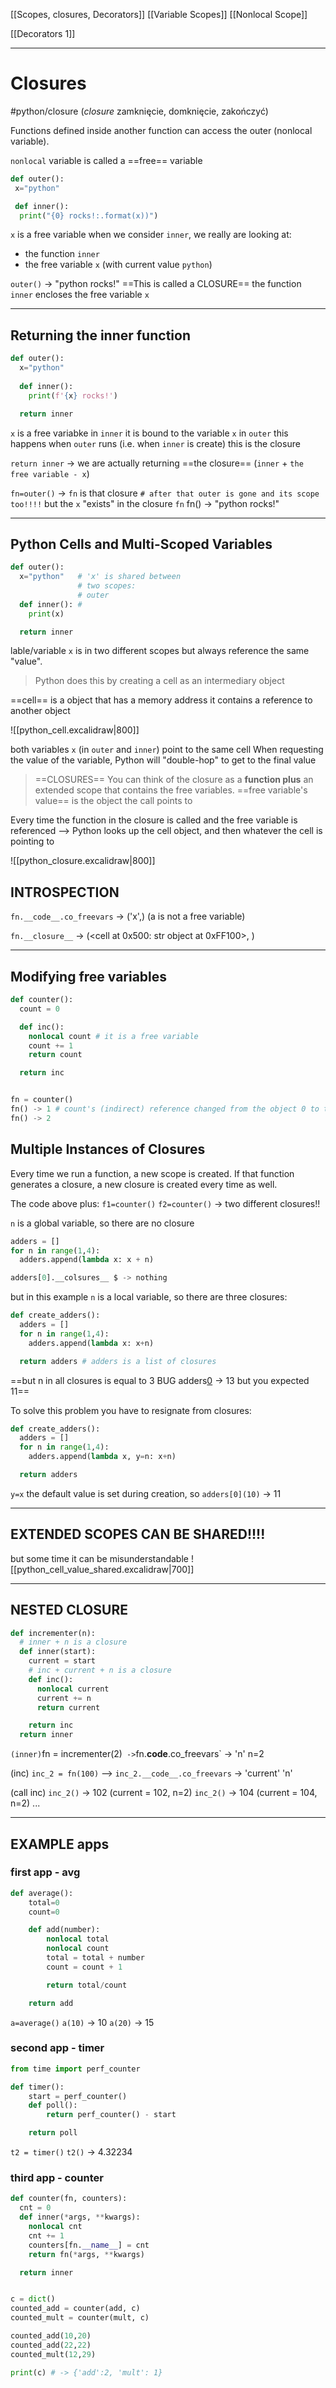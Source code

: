 [[Scopes, closures, Decorators]]
[[Variable Scopes]]
[[Nonlocal Scope]]

[[Decorators 1]]

---

# Closures
#python/closure
(_closure_ zamknięcie, domknięcie, zakończyć)


Functions defined inside another function can access the outer (nonlocal variable).

`nonlocal` variable is called a ==free== variable

```py
def outer():
 x="python"

 def inner():
  print("{0} rocks!:.format(x))")

```
`x` is a free variable
when we consider `inner`, we really are looking at:
- the function `inner`
- the free variable `x` (with current value `python`)

`outer()` -> "python rocks!"  ==This is called a CLOSURE==
the function `inner` encloses the free variable `x`

---

## Returning the inner function
```py
def outer():
  x="python"
  
  def inner():
    print(f'{x} rocks!')

  return inner
```

`x` is a free variabke in `inner`
it is bound to the variable `x` in `outer`
this happens when `outer` runs (i.e. when `inner` is create)
this is the closure

`return inner` -> we are actually returning ==the closure== (`inner` + `the free variable - x`)

`fn=outer()` -> `fn` is that closure
`# after that outer is gone and its scope too!!!!`
but the `x` "exists" in the closure  `fn`
fn() -> "python rocks!"

---

## Python Cells and Multi-Scoped Variables

```py
def outer():    
  x="python"   # 'x' is shared between
               # two scopes:
               # outer
  def inner(): #
    print(x)

  return inner
```
lable/variable `x` is in two different scopes but always reference the same "value".

>Python does this by creating a cell as an intermediary object

==cell==  is a object that has a memory address
	  it contains a reference to another object


![[python_cell.excalidraw|800]]

both variables `x` (in `outer` and `inner`) point to the same cell
When requesting the value of the variable, Python will "double-hop" to get to the final value


>==CLOSURES== 
>You can think of the closure as a __function plus__ an extended scope that contains the free variables.
>==free variable's value== is the object the call points to 


Every time the function in the closure is called and the free variable is referenced --> Python looks up the cell object, and then whatever the cell is pointing to


![[python_closure.excalidraw|800]]

## INTROSPECTION
`fn.__code__.co_freevars` -> ('x',) 
(a is not a free variable)

`fn.__closure__` -> (<cell at 0x500: str object at 0xFF100>, )

---
## Modifying free variables

```py
def counter():
  count = 0

  def inc():
    nonlocal count # it is a free variable
    count += 1
    return count

  return inc


fn = counter()
fn() -> 1 # count's (indirect) reference changed from the object 0 to the object 1
fn() -> 2
```


## Multiple Instances of Closures
Every time we run a function, a new scope is created.
If that function generates a closure, a new closure is created every time as well.

The code above plus:
`f1=counter()` 
`f2=counter()`
-> two different closures!!


`n` is a global variable, so there are no closure
```py
adders = []
for n in range(1,4):
  adders.append(lambda x: x + n)

adders[0].__colsures__ $ -> nothing
```

but in this example `n` is a local variable, so there are three closures:
```py
def create_adders():
  adders = []
  for n in range(1,4):
    adders.append(lambda x: x+n)

  return adders # adders is a list of closures
```
==but n in all closures is equal to 3 BUG
adders[0](10) -> 13 but you expected 11==

To solve this problem you have to resignate from closures:
```py
def create_adders():
  adders = []
  for n in range(1,4):
    adders.append(lambda x, y=n: x+n)

  return adders

```
`y=x` the default value is set during creation, so `adders[0](10)` -> 11


---

## EXTENDED SCOPES CAN BE SHARED!!!!
but some time it can be misunderstandable
![[python_cell_value_shared.excalidraw|700]]

---


## NESTED CLOSURE
```py
def incrementer(n):
  # inner + n is a closure
  def inner(start):
    current = start
    # inc + current + n is a closure
    def inc():
      nonlocal current
      current += n
      return current

    return inc
  return inner

```
`
(inner)
`fn = incrementer(2)`  -> `fn.__code__.co_freevars` -> 'n' n=2

(inc)
`inc_2 = fn(100)` --> `inc_2.__code__.co_freevars` -> 'current' 'n'

(call inc)
`inc_2()` -> 102 (current = 102, n=2)
`inc_2()` -> 104 (current = 104, n=2)
...

---

## EXAMPLE apps

### first app - avg

```py
def average():
	total=0
	count=0

	def add(number):
		nonlocal total
		nonlocal count
		total = total + number
		count = count + 1

		return total/count

	return add
```

`a=average()`
`a(10)` -> 10
`a(20)` -> 15

### second app - timer

```py
from time import perf_counter

def timer():
	start = perf_counter()
	def poll():
		return perf_counter() - start

	return poll
```

`t2 = timer()`
`t2()` -> 4.32234


### third app - counter
```py
def counter(fn, counters):
  cnt = 0
  def inner(*args, **kwargs):
    nonlocal cnt 
    cnt += 1
    counters[fn.__name__] = cnt
    return fn(*args, **kwargs)

  return inner


c = dict()
counted_add = counter(add, c)
counted_mult = counter(mult, c)

counted_add(10,20)
counted_add(22,22)
counted_mult(12,29)

print(c) # -> {'add':2, 'mult': 1}
```







